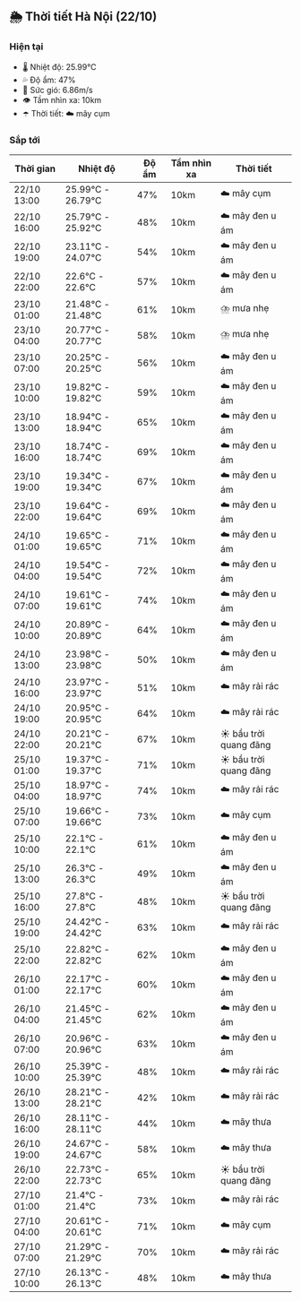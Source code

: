 ## 🌦️ Thời tiết Hà Nội (22/10)

### Hiện tại

- 🌡️ Nhiệt độ: 25.99℃
- 💦 Độ ẩm: 47%
- 💨 Sức gió: 6.86m/s
- 👁️ Tầm nhìn xa: 10km
- ☂️ Thời tiết: ☁️ mây cụm

### Sắp tới

| Thời gian | Nhiệt độ | Độ ẩm | Tầm nhìn xa | Thời tiết |
| --- | --- | --- | --- | --- |
| 22/10 13:00 | 25.99℃ - 26.79℃ | 47% | 10km | ☁️ mây cụm |
| 22/10 16:00 | 25.79℃ - 25.92℃ | 48% | 10km | ☁️ mây đen u ám |
| 22/10 19:00 | 23.11℃ - 24.07℃ | 54% | 10km | ☁️ mây đen u ám |
| 22/10 22:00 | 22.6℃ - 22.6℃ | 57% | 10km | ☁️ mây đen u ám |
| 23/10 01:00 | 21.48℃ - 21.48℃ | 61% | 10km | ⛈️ mưa nhẹ |
| 23/10 04:00 | 20.77℃ - 20.77℃ | 58% | 10km | ⛈️ mưa nhẹ |
| 23/10 07:00 | 20.25℃ - 20.25℃ | 56% | 10km | ☁️ mây đen u ám |
| 23/10 10:00 | 19.82℃ - 19.82℃ | 59% | 10km | ☁️ mây đen u ám |
| 23/10 13:00 | 18.94℃ - 18.94℃ | 65% | 10km | ☁️ mây đen u ám |
| 23/10 16:00 | 18.74℃ - 18.74℃ | 69% | 10km | ☁️ mây đen u ám |
| 23/10 19:00 | 19.34℃ - 19.34℃ | 67% | 10km | ☁️ mây đen u ám |
| 23/10 22:00 | 19.64℃ - 19.64℃ | 69% | 10km | ☁️ mây đen u ám |
| 24/10 01:00 | 19.65℃ - 19.65℃ | 71% | 10km | ☁️ mây đen u ám |
| 24/10 04:00 | 19.54℃ - 19.54℃ | 72% | 10km | ☁️ mây đen u ám |
| 24/10 07:00 | 19.61℃ - 19.61℃ | 74% | 10km | ☁️ mây đen u ám |
| 24/10 10:00 | 20.89℃ - 20.89℃ | 64% | 10km | ☁️ mây đen u ám |
| 24/10 13:00 | 23.98℃ - 23.98℃ | 50% | 10km | ☁️ mây đen u ám |
| 24/10 16:00 | 23.97℃ - 23.97℃ | 51% | 10km | ☁️ mây rải rác |
| 24/10 19:00 | 20.95℃ - 20.95℃ | 64% | 10km | ☁️ mây rải rác |
| 24/10 22:00 | 20.21℃ - 20.21℃ | 67% | 10km | ☀️ bầu trời quang đãng |
| 25/10 01:00 | 19.37℃ - 19.37℃ | 71% | 10km | ☀️ bầu trời quang đãng |
| 25/10 04:00 | 18.97℃ - 18.97℃ | 74% | 10km | ☁️ mây rải rác |
| 25/10 07:00 | 19.66℃ - 19.66℃ | 73% | 10km | ☁️ mây cụm |
| 25/10 10:00 | 22.1℃ - 22.1℃ | 61% | 10km | ☁️ mây đen u ám |
| 25/10 13:00 | 26.3℃ - 26.3℃ | 49% | 10km | ☁️ mây đen u ám |
| 25/10 16:00 | 27.8℃ - 27.8℃ | 48% | 10km | ☀️ bầu trời quang đãng |
| 25/10 19:00 | 24.42℃ - 24.42℃ | 63% | 10km | ☁️ mây rải rác |
| 25/10 22:00 | 22.82℃ - 22.82℃ | 62% | 10km | ☁️ mây đen u ám |
| 26/10 01:00 | 22.17℃ - 22.17℃ | 60% | 10km | ☁️ mây đen u ám |
| 26/10 04:00 | 21.45℃ - 21.45℃ | 62% | 10km | ☁️ mây đen u ám |
| 26/10 07:00 | 20.96℃ - 20.96℃ | 63% | 10km | ☁️ mây đen u ám |
| 26/10 10:00 | 25.39℃ - 25.39℃ | 48% | 10km | ☁️ mây rải rác |
| 26/10 13:00 | 28.21℃ - 28.21℃ | 42% | 10km | ☁️ mây rải rác |
| 26/10 16:00 | 28.11℃ - 28.11℃ | 44% | 10km | ☁️ mây thưa |
| 26/10 19:00 | 24.67℃ - 24.67℃ | 58% | 10km | ☁️ mây thưa |
| 26/10 22:00 | 22.73℃ - 22.73℃ | 65% | 10km | ☀️ bầu trời quang đãng |
| 27/10 01:00 | 21.4℃ - 21.4℃ | 73% | 10km | ☁️ mây rải rác |
| 27/10 04:00 | 20.61℃ - 20.61℃ | 71% | 10km | ☁️ mây cụm |
| 27/10 07:00 | 21.29℃ - 21.29℃ | 70% | 10km | ☁️ mây rải rác |
| 27/10 10:00 | 26.13℃ - 26.13℃ | 48% | 10km | ☁️ mây thưa |
